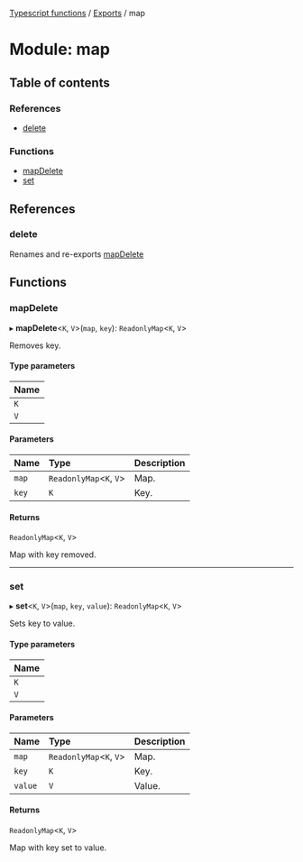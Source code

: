 [Typescript functions](../index.md) / [Exports](../modules.md) / map

# Module: map

## Table of contents

### References

- [delete](map.md#delete)

### Functions

- [mapDelete](map.md#mapdelete)
- [set](map.md#set)

## References

### delete

Renames and re-exports [mapDelete](map.md#mapdelete)

## Functions

### mapDelete

▸ **mapDelete**<`K`, `V`\>(`map`, `key`): `ReadonlyMap`<`K`, `V`\>

Removes key.

#### Type parameters

| Name |
| :------ |
| `K` |
| `V` |

#### Parameters

| Name | Type | Description |
| :------ | :------ | :------ |
| `map` | `ReadonlyMap`<`K`, `V`\> | Map. |
| `key` | `K` | Key. |

#### Returns

`ReadonlyMap`<`K`, `V`\>

Map with key removed.

___

### set

▸ **set**<`K`, `V`\>(`map`, `key`, `value`): `ReadonlyMap`<`K`, `V`\>

Sets key to value.

#### Type parameters

| Name |
| :------ |
| `K` |
| `V` |

#### Parameters

| Name | Type | Description |
| :------ | :------ | :------ |
| `map` | `ReadonlyMap`<`K`, `V`\> | Map. |
| `key` | `K` | Key. |
| `value` | `V` | Value. |

#### Returns

`ReadonlyMap`<`K`, `V`\>

Map with key set to value.
